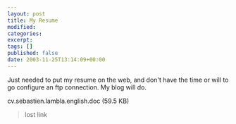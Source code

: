 ```yaml
---
layout: post
title: My Resume
modified:
categories:
excerpt:
tags: []
published: false
date: 2003-11-25T13:14:09+00:00
---
```


Just needed to put my resume on the web, and don't have the time or will to go configure an ftp connection. My blog will do.

cv.sebastien.lambla.english.doc (59.5 KB)
> lost link
